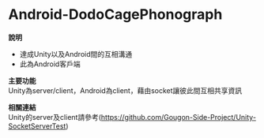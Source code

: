 # Android-DodoCagePhonograph
**說明**<br>
* 達成Unity以及Android間的互相溝通
* 此為Android客戶端

**主要功能**<br>
Unity為server/client，Android為client，藉由socket讓彼此間互相共享資訊

**相關連結**<br>
Unity的server及client請參考(https://github.com/Gougon-Side-Project/Unity-SocketServerTest)
